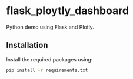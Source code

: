 # flask_ploytly_dashboard
Python demo using Flask and Plotly.

## Installation

Install the required packages using:

```bash
pip install -r requirements.txt
```
